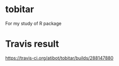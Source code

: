 # tobitar
For my study of R package

# Travis result
https://travis-ci.org/atibot/tobitar/builds/288147880
